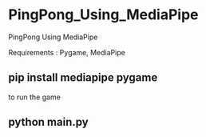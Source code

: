 # PingPong_Using_MediaPipe
PingPong Using MediaPipe

Requirements :
Pygame, MediaPipe 
## pip install mediapipe pygame 
to run the game 
## python main.py
